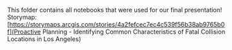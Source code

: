 
This folder contains all notebooks that were used for our final presentation!
Storymap: [https://storymaps.arcgis.com/stories/4a2fefcec7ec4c539f56b38ab9765b0f](Proactive Planning - Identifying Common Characteristics of Fatal Collision Locations in Los Angeles)
